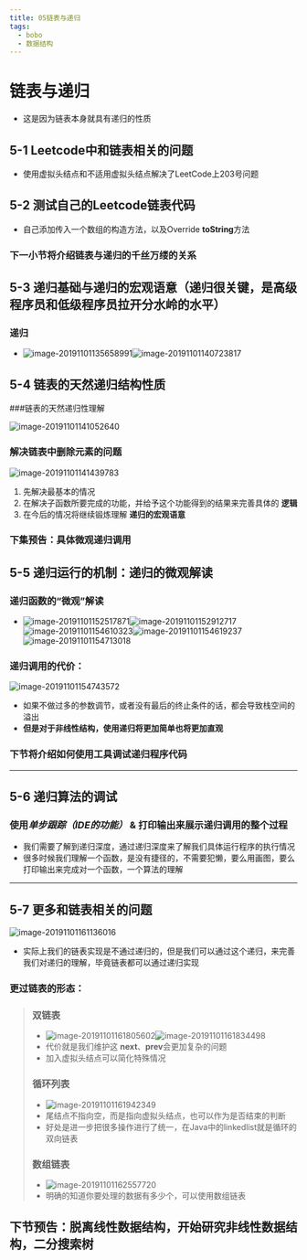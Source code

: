 ```yaml
---
title: 05链表与递归
tags:
  - bobo
  - 数据结构
---
```


# 链表与递归

- 这是因为链表本身就具有递归的性质

## 5-1 Leetcode中和链表相关的问题

- 使用虚拟头结点和不适用虚拟头结点解决了LeetCode上203号问题

## 5-2 测试自己的Leetcode链表代码

- 自己添加传入一个数组的构造方法，以及Override **toString**方法

### 下一小节将介绍链表与递归的千丝万缕的关系

## 5-3 递归基础与递归的宏观语意（递归很关键，是高级程序员和低级程序员拉开分水岭的水平）

### 递归

- ![image-20191101135658991](https://tva1.sinaimg.cn/large/006y8mN6ly1g8ihypuzpij317y0px45h.jpg)![image-20191101140723817](https://tva1.sinaimg.cn/large/006y8mN6ly1g8ii9jslazj318j0psqbt.jpg)

## 5-4 链表的天然递归结构性质

###链表的天然递归性理解

![image-20191101141052640](https://tva1.sinaimg.cn/large/006y8mN6ly1g8iid6efd7j31170o2afg.jpg)

### 解决链表中删除元素的问题

![image-20191101141439783](https://tva1.sinaimg.cn/large/006y8mN6ly1g8iih496h2j31ey0rzguk.jpg)

1. 先解决最基本的情况
2. 在解决子函数所要完成的功能，并给予这个功能得到的结果来完善具体的 **逻辑**
3. 在今后的情况将继续锻炼理解 **递归的宏观语意**

### 下集预告：具体微观递归调用

## 5-5 递归运行的机制：递归的微观解读

### 递归函数的“微观”解读

- ![image-20191101152517871](https://tva1.sinaimg.cn/large/006y8mN6ly1g8ikin4snkj311c0pcguz.jpg)![image-20191101152912717](https://tva1.sinaimg.cn/large/006y8mN6ly1g8ikmotg2cj31a60nqgx3.jpg)![image-20191101154610323](../../../../../../../Application%20Support/typora-user-images/image-20191101154610323.png)![image-20191101154619237](https://tva1.sinaimg.cn/large/006y8mN6ly1g8il4h7xbej31at0rmk57.jpg)![image-20191101154713018](https://tva1.sinaimg.cn/large/006y8mN6ly1g8il5ezqmlj31cg0ou0z8.jpg)

### 递归调用的代价：

![image-20191101154743572](https://tva1.sinaimg.cn/large/006y8mN6ly1g8il5y33q1j30vd0cbn08.jpg)

- 如果不做过多的参数调节，或者没有最后的终止条件的话，都会导致栈空间的溢出
- **但是对于非线性结构，使用递归将更加简单也将更加直观**

### 下节将介绍如何使用工具调试递归程序代码

---

## 5-6 递归算法的调试

### 使用*单步跟踪（IDE的功能）* & 打印输出来展示递归调用的整个过程

- 我们需要了解到递归深度，通过递归深度来了解我们具体运行程序的执行情况
- 很多时候我们理解一个函数，是没有捷径的，不需要犯懒，要么用画图，要么打印输出来完成对一个函数，一个算法的理解

---

## 5-7 更多和链表相关的问题

![image-20191101161136016](https://tva1.sinaimg.cn/large/006y8mN6ly1g8ilusc12sj310j0jo7b0.jpg)

- 实际上我们的链表实现是不通过递归的，但是我们可以通过这个递归，来完善我们对递归的理解，毕竟链表都可以通过递归实现

### 更过链表的形态：

> ### 双链表
>
> - ![image-20191101161805602](https://tva1.sinaimg.cn/large/006y8mN6ly1g8im1jinnzj312f0p7grg.jpg)![image-20191101161834498](https://tva1.sinaimg.cn/large/006y8mN6ly1g8im22n59ej31030ovjwc.jpg)
> - 代价就是我们维护这 **next**、**prev**会更加复杂的问题
> - 加入虚拟头结点可以简化特殊情况
>
> ### 循环列表
>
> - ![image-20191101161942349](https://tva1.sinaimg.cn/large/006y8mN6ly1g8im37x5arj31e90odqb6.jpg)
> - 尾结点不指向空，而是指向虚拟头结点，也可以作为是否结束的判断
> - 好处是进一步把很多操作进行了统一，在Java中的linkedlist就是循环的双向链表
>
> ### 数组链表
>
> - ![image-20191101162557720](https://tva1.sinaimg.cn/large/006y8mN6ly1g8im9qbjw9j317m0ka0xm.jpg)
> - 明确的知道你要处理的数据有多少个，可以使用数组链表

## 下节预告：脱离线性数据结构，开始研究非线性数据结构，二分搜索树